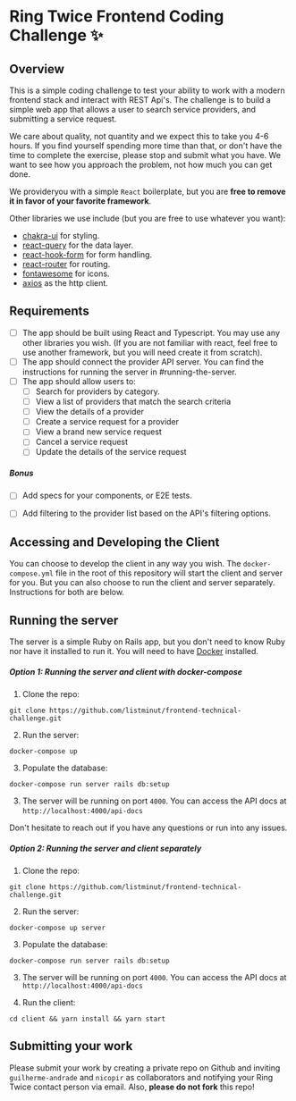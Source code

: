 # Ring Twice Frontend Coding Challenge ✨

## Overview

This is a simple coding challenge to test your ability to work with a modern frontend stack and interact with REST Api's. The challenge is to build a simple web app that allows a user to search service providers, and submitting a service request.

We care about quality, not quantity and we expect this to take you 4-6 hours. If you find yourself spending more time than that, or don't have the time to complete the exercise, please stop and submit what you have. We want to see how you approach the problem, not how much you can get done.

We provideryou with a simple `React` boilerplate, but you are **free to remove it in favor of your favorite framework**.

Other libraries we use include (but you are free to use whatever you want):
- [chakra-ui](https://chakra-ui.com/) for styling.
- [react-query](https://tanstack.com/query/v4/?from=reactQueryV3&original=https://react-query-v3.tanstack.com/) for the data layer.
- [react-hook-form](https://react-hook-form.com/) for form handling.
- [react-router](https://reactrouter.com/) for routing.
- [fontawesome](https://fontawesome.com/) for icons.
- [axios](https://github.com/axios/axios) as the http client.

## Requirements

- [ ] The app should be built using React and Typescript. You may use any other libraries you wish. (If you are not familiar with react, feel free to use another framework, but you will need create it from scratch).
- [ ] The app should connect the provider API server. You can find the instructions for running the server in #running-the-server.
- [ ] The app should allow users to:
  - [ ] Search for providers by category.
  - [ ] View a list of providers that match the search criteria
  - [ ] View the details of a provider
  - [ ] Create a service request for a provider
  - [ ] View a brand new service request
  - [ ] Cancel a service request
  - [ ] Update the details of the service request

##### Bonus
- [ ] Add specs for your components, or E2E tests.
- [ ] Add filtering to the provider list based on the API's filtering options.


## Accessing and Developing the Client

You can choose to develop the client in any way you wish. The `docker-compose.yml` file in the root of this repository will start the client and server for you. But you can also choose to run the client and server separately. Instructions for both are below.

## Running the server


The server is a simple Ruby on Rails app, but you don't need to know Ruby nor have it installed to run it. You will need to have [Docker](https://docs.docker.com/get-docker/) installed.

##### Option 1: Running the server and client with docker-compose

1. Clone the repo:
```
git clone https://github.com/listminut/frontend-technical-challenge.git
```


2. Run the server: 
```
docker-compose up
```

3. Populate the database:
```
docker-compose run server rails db:setup
```

3. The server will be running on port `4000`. You can access the API docs at `http://localhost:4000/api-docs`

Don't hesitate to reach out if you have any questions or run into any issues.

##### Option 2: Running the server and client separately

1. Clone the repo: 
```
git clone https://github.com/listminut/frontend-technical-challenge.git
```

2. Run the server: 
```
docker-compose up server
```

3. Populate the database:
```
docker-compose run server rails db:setup
```

3. The server will be running on port `4000`. You can access the API docs at `http://localhost:4000/api-docs`

4. Run the client: 
```
cd client && yarn install && yarn start
```


## Submitting your work

Please submit your work by creating a private repo on Github and inviting `guilherme-andrade` and `nicopir` as collaborators and notifying your Ring Twice contact person via email.
Also, **please do not fork** this repo!
